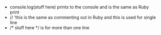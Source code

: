 - console.log(stuff here) prints to the console and is the same as Ruby print 
- // ‘this is the same as commenting out in Ruby and this is used for single line
- /* stuff here */ is for more than one line